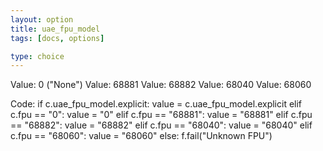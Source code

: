 ```yaml
---
layout: option
title: uae_fpu_model
tags: [docs, options]

type: choice
---
```


Value: 0 ("None")
Value: 68881
Value: 68882
Value: 68040
Value: 68060

Code:
    if c.uae_fpu_model.explicit:
        value = c.uae_fpu_model.explicit
    elif c.fpu == "0":
        value = "0"
    elif c.fpu == "68881":
        value = "68881"
    elif c.fpu == "68882":
        value = "68882"
    elif c.fpu == "68040":
        value = "68040"
    elif c.fpu == "68060":
        value = "68060"
    else:
        f.fail("Unknown FPU")
